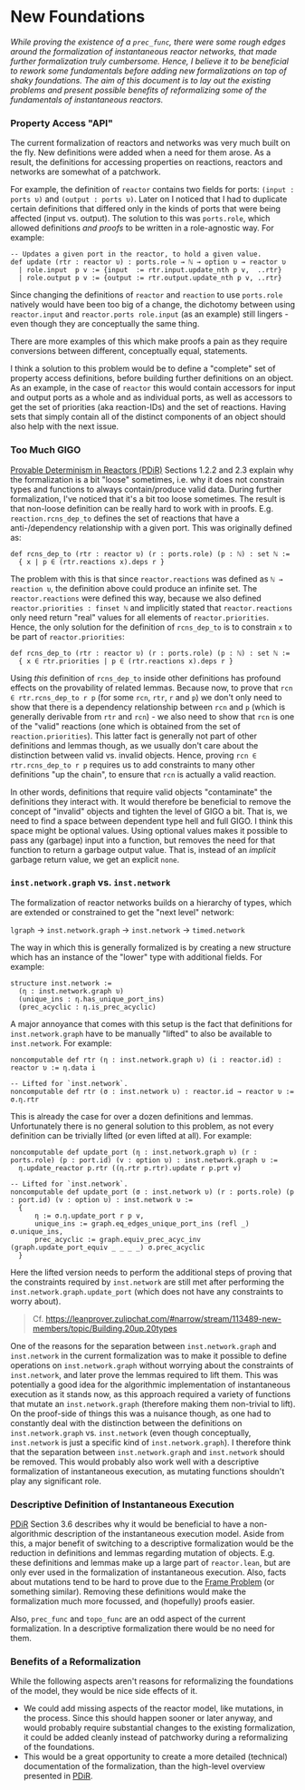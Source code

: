 # New Foundations

*While proving the existence of a `prec_func`, there were some rough edges around the formalization of instantaneous reactor networks, that made further formalization truly cumbersome. Hence, I believe it to be beneficial to rework some fundamentals before adding new formalizations on top of shaky foundations.
The aim of this document is to lay out the existing problems and present possible benefits of reformalizing some of the fundamentals of instantaneous reactors.*

### Property Access "API"

The current formalization of reactors and networks was very much built on the fly. New definitions were added when a need for them arose. As a result, the definitions for accessing properties on reactions, reactors and networks are somewhat of a patchwork. 

For example, the definition of `reactor` contains two fields for ports: `(input : ports υ)` and `(output : ports υ)`. Later on I noticed that I had to duplicate certain definitions that differed only in the kinds of ports that were being affected (input vs. output). The solution to this was `ports.role`, which allowed definitions *and proofs* to be written in a role-agnostic way. For example:

```lean
-- Updates a given port in the reactor, to hold a given value.
def update (rtr : reactor υ) : ports.role → ℕ → option υ → reactor υ
  | role.input  p v := {input  := rtr.input.update_nth p v,  ..rtr}
  | role.output p v := {output := rtr.output.update_nth p v, ..rtr}
```

Since changing the definitions of `reactor` and `reaction` to use `ports.role` natively would have been too big of a change, the dichotomy between using `reactor.input` and `reactor.ports role.input` (as an example) still lingers - even though they are conceptually the same thing.

There are more examples of this which make proofs a pain as they require conversions between different, conceptually equal, statements.

I think a solution to this problem would be to define a "complete" set of property access definitions, before building further definitions on an object.
As an example, in the case of `reactor` this would contain accessors for input and output ports as a whole and as individual ports, as well as accessors to get the set of priorities (aka reaction-IDs) and the set of reactions.
Having sets that simply contain all of the distinct components of an object should also help with the next issue. 

### Too Much GIGO

[Provable Determinism in Reactors (PDiR)](https://github.com/marcusrossel/bachelors-thesis/blob/main/Thesis/Thesis.pdf) Sections 1.2.2 and 2.3 explain why the formalization is a bit "loose" sometimes, i.e. why it does not constrain types and functions to always contain/produce valid data. During further formalization, I've noticed that it's a bit too loose sometimes. The result is that non-loose definition can be really hard to work with in proofs. E.g. `reaction.rcns_dep_to` defines the set of reactions that have a anti-/dependency relationship with a given port.
This was originally defined as:

```lean
def rcns_dep_to (rtr : reactor υ) (r : ports.role) (p : ℕ) : set ℕ :=
  { x | p ∈ (rtr.reactions x).deps r }
```

The problem with this is that since `reactor.reactions` was defined as `ℕ → reaction υ`, the definition above could produce an infinite set.
The `reactor.reactions` were defined this way, because we also defined `reactor.priorities : finset ℕ` and implicitly stated that `reactor.reactions` only need return "real" values for all elements of `reactor.priorities`.
Hence, the only solution for the definition of `rcns_dep_to` is to constrain `x` to be part of `reactor.priorities`:

```lean
def rcns_dep_to (rtr : reactor υ) (r : ports.role) (p : ℕ) : set ℕ :=
  { x ∈ rtr.priorities | p ∈ (rtr.reactions x).deps r }
```

Using *this* definition of `rcns_dep_to` inside other definitions has profound effects on the provability of related lemmas.
Because now, to prove that `rcn ∈ rtr.rcns_dep_to r p` (for some `rcn`, `rtr`, `r` and `p`) we don't only need to show that there is a dependency relationship between `rcn` and `p` (which is generally derivable from `rtr` and `rcn`) - we also need to show that `rcn` is one of the "valid" reactions (one which is obtained from the set of `reaction.priorities`).
This latter fact is generally not part of other definitions and lemmas though, as we usually don't care about the distinction between valid vs. invalid objects.
Hence, proving `rcn ∈ rtr.rcns_dep_to r p` requires us to add constraints to many other definitions "up the chain", to ensure that `rcn` is actually a valid reaction.

In other words, definitions that require valid objects "contaminate" the definitions they interact with.
It would therefore be beneficial to remove the concept of "invalid" objects and tighten the level of GIGO a bit.
That is, we need to find a space between dependent type hell and full GIGO. I think this space might be optional values.
Using optional values makes it possible to pass any (garbage) input into a function, but removes the need for that function to return a garbage output value.
That is, instead of an *implicit* garbage return value, we get an explicit `none`.

### `inst.network.graph` vs. `inst.network`

The formalization of reactor networks builds on a hierarchy of types, which are extended or constrained to get the "next level" network:

`lgraph` → `inst.network.graph` → `inst.network` → `timed.network`

The way in which this is generally formalized is by creating a new structure which has an instance of the "lower" type with additional fields. For example:

```lean
structure inst.network :=
  (η : inst.network.graph υ)
  (unique_ins : η.has_unique_port_ins)
  (prec_acyclic : η.is_prec_acyclic)
```

A major annoyance that comes with this setup is the fact that definitions for `inst.network.graph` have to be manually "lifted" to also be available to `inst.network`. For example:

```lean
noncomputable def rtr (η : inst.network.graph υ) (i : reactor.id) : reactor υ := η.data i

-- Lifted for `inst.network`.
noncomputable def rtr (σ : inst.network υ) : reactor.id → reactor υ := σ.η.rtr
```

This is already the case for over a dozen definitions and lemmas.
Unfortunately there is no general solution to this problem, as not every definition can be trivially lifted (or even lifted at all). For example: 

```lean
noncomputable def update_port (η : inst.network.graph υ) (r : ports.role) (p : port.id) (v : option υ) : inst.network.graph υ :=
  η.update_reactor p.rtr ((η.rtr p.rtr).update r p.prt v)

-- Lifted for `inst.network`.
noncomputable def update_port (σ : inst.network υ) (r : ports.role) (p : port.id) (v : option υ) : inst.network υ :=
  {
      η := σ.η.update_port r p v,
      unique_ins := graph.eq_edges_unique_port_ins (refl _) σ.unique_ins,
      prec_acyclic := graph.equiv_prec_acyc_inv (graph.update_port_equiv _ _ _ _) σ.prec_acyclic
  }
```

Here the lifted version needs to perform the additional steps of proving that the constraints required by `inst.network` are still met after performing the `inst.network.graph.update_port` (which does not have any constraints to worry about). 

> Cf. https://leanprover.zulipchat.com/#narrow/stream/113489-new-members/topic/Building.20up.20types

One of the reasons for the separation between `inst.network.graph` and `inst.network` in the current formalization was to make it possible to define operations on `inst.network.graph` without worrying about the constraints of `inst.network`, and later prove the lemmas required to lift them. This was potentially a good idea for the algorithmic implementation of instantaneous execution as it stands now, as this approach required a variety of functions that mutate an `inst.network.graph` (therefore making them non-trivial to lift). On the proof-side of things this was a nuisance though, as one had to constantly deal with the distinction between the definitions on `inst.network.graph` vs. `inst.network` (even though conceptually, `inst.network` is just a specific kind of `inst.network.graph`).
I therefore think that the separation between `inst.network.graph` and `inst.network` should be removed.
This would probably also work well with a descriptive formalization of instantaneous execution, as mutating functions shouldn't play any significant role.

### Descriptive Definition of Instantaneous Execution

[PDiR](https://github.com/marcusrossel/bachelors-thesis/blob/main/Thesis/Thesis.pdf) Section 3.6 describes why it would be beneficial to have a non-algorithmic description of the instantaneous execution model.
Aside from this, a major benefit of switching to a descriptive formalization would be the reduction in definitions and lemmas regarding mutation of objects.
E.g. these definitions and lemmas make up a large part of `reactor.lean`, but are only ever used in the formalization of instantaneous execution. 
Also, facts about mutations tend to be hard to prove due to the [Frame Problem](https://en.wikipedia.org/wiki/Frame_problem) (or something similar).
Removing these definitions would make the formalization much more focussed, and (hopefully) proofs easier.

Also, `prec_func` and `topo_func` are an odd aspect of the current formalization. 
In a descriptive formalization there would be no need for them.

### Benefits of a Reformalization

While the following aspects aren't reasons for reformalizing the foundations of the model, they would be nice side effects of it.

* We could add missing aspects of the reactor model, like mutations, in the process. Since this should happen sooner or later anyway, and would probably require substantial changes to the existing formalization, it could be added cleanly instead of patchworky during a reformalizing of the foundations.
* This would be a great opportunity to create a more detailed (technical) documentation of the formalization, than the high-level overview presented in [PDiR](https://github.com/marcusrossel/bachelors-thesis/blob/main/Thesis/Thesis.pdf).